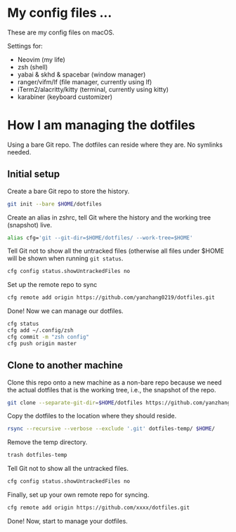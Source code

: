 # My config files ...

These are my config files on macOS.

Settings for:
* Neovim (my life)
* zsh (shell)
* yabai & skhd & spacebar (window manager)
* ranger/vifm/lf (file manager, currently using lf)
* iTerm2/alacritty/kitty (terminal, currently using kitty)
* karabiner (keyboard customizer)

# How I am managing the dotfiles

Using a bare Git repo. The dotfiles can reside where they are. No symlinks needed.

## Initial setup

Create a bare Git repo to store the history.

```bash
git init --bare $HOME/dotfiles
```

Create an alias in zshrc, tell Git where the history and the working tree (snapshot) live.

```bash
alias cfg='git --git-dir=$HOME/dotfiles/ --work-tree=$HOME'
```

Tell Git not to show all the untracked files (otherwise all files under $HOME will be shown when running `git status`.

```bash
cfg config status.showUntrackedFiles no
```

Set up the remote repo to sync

```bash
cfg remote add origin https://github.com/yanzhang0219/dotfiles.git
```

Done! Now we can manage our dotfiles.

```bash
cfg status
cfg add ~/.config/zsh
cfg commit -m "zsh config"
cfg push origin master
```

## Clone to another machine

Clone this repo onto a new machine as a non-bare repo because we need the actual dotfiles that is the working tree, i.e., the snapshot of the repo.

```bash
git clone --separate-git-dir=$HOME/dotfiles https://github.com/yanzhang0219/dotfiles.git dotfiles-temp
```

Copy the dotfiles to the location where they should reside.

```bash
rsync --recursive --verbose --exclude '.git' dotfiles-temp/ $HOME/
```

Remove the temp directory.

```bash
trash dotfiles-temp
```

Tell Git not to show all the untracked files.

```bash
cfg config status.showUntrackedFiles no
```

Finally, set up your own remote repo for syncing.

```bash
cfg remote add origin https://github.com/xxxx/dotfiles.git
```

Done! Now, start to manage your dotfiles.
